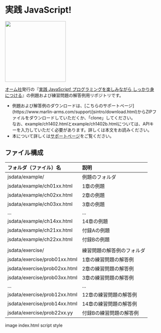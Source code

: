 # 実践 JavaScript!

<img src="https://www.marlin-arms.com/jpn/arts/books-small/jsintro.png" width="200px">

[オーム社](https://www.ohmsha.co.jp/book/9784274231735/)発行の『[実践 JavaScript! プログラミングを楽しみながら しっかり身につける](https://www.marlin-arms.com/support/jsintro/)』の例題および練習問題の解答例用リポジトリです。

<div>
<ul>
  <li>	
  例題および解答例のダウンロードは、[こちらのサポートページ](https://www.marlin-arms.com/support/jsintro/download.html)からZIPファイルをダウンロードしていただくか、「clone」してください。
  <br>
  なお、example/ch1402.htmlとexample/ch1402b.htmlについては、APIキーを入力していただく必要があります。詳しくは本文をお読みください。
  </li>

<li>  
  本について詳しくは<a href="https://www.marlin-arms.com/support/jsintro/">サポートページ</a>をご覧ください。
  </li>
</div>

## ファイル構成

|フォルダ（ファイル）名  |説明         |
|:--        |:--         |
|jsdata/example/         |例題のフォルダ |
|jsdata/example/ch01xx.html       |1章の例題    |
|jsdata/example/ch02xx.html       |2章の例題    |
|jsdata/example/ch03xx.html       |3章の例題    |
|...        |...         |
|jsdata/example/ch14xx.html       |14章の例題   |
|jsdata/example/ch21xx.html      |付録Aの例題   |
|jsdata/example/ch22xx.html      |付録Bの例題   |
|      |   |
|jsdata/exercise/         |練習問題の解答例のフォルダ |
|jsdata/exercise/prob01xx.html       |1章の練習問題の解答例    |
|jsdata/exercise/prob02xx.html       |2章の練習問題の解答例    |
|jsdata/exercise/prob03xx.html       |3章の練習問題の解答例    |
|...        |...         |
|jsdata/exercise/prob12xx.html       |12章の練習問題の解答例   |
|jsdata/exercise/prob14xx.html       |14章の練習問題の解答例   |
|jsdata/exercise/prob22xx.yy      |付録Bの練習問題の解答例   |

image
index.html
script
style



